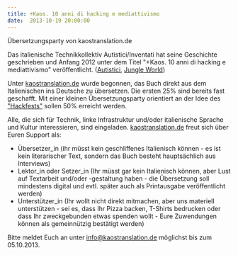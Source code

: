 ```yaml
---
title: +Kaos. 10 anni di hacking e mediattivismo
date:  2013-10-19 20:00:00
---
```


Übersetzungsparty von kaostranslation.de



Das italienische Technikkollektiv Autistici/Inventati hat seine
Geschichte geschrieben und Anfang 2012 unter dem Titel "+Kaos. 10 anni di
hacking e
mediattivismo" veröffentlicht. (<a href="http://www.autistici.org/it/who/book.html">Autistici</a>, <a href="http://jungle-world.com/artikel/2013/06/47102.html">Jungle World</a>)


Unter <a href="http://kaostranslation.de">kaostranslation.de</a> wurde
begonnen, das Buch direkt aus dem Italienischen ins Deutsche zu
übersetzen. Die ersten 25% sind bereits fast geschafft. Mit einer kleinen
Übersetzungsparty orientiert an der Idee des <a href="http://en.wikipedia.org/wiki/Hackathon">"Hackfests"</a> sollen 50%
erreicht werden.


Alle, die sich für Technik, linke Infrastruktur und/oder italienische
Sprache und Kultur interessieren, sind eingeladen. <a href="http://kaostranslation.de">kaostranslation.de</a> freut sich über
Euren Support als:


<ul>

<li>Übersetzer_in (ihr müsst kein geschliffenes Italienisch können - es
ist kein literarischer Text, sondern das Buch besteht hauptsächlich aus
Interviews)
</li>

<li>Lektor_in oder Setzer_in (Ihr müsst gar kein Italienisch können,
aber Lust auf Textarbeit und/oder -gestaltung haben - die Übersetzung
soll mindestens digital und evtl. später auch als Printausgabe
veröffentlicht werden)
</li>

<li>Unterstützer_in (Ihr wollt nicht direkt mitmachen, aber uns
materiell unterstützen - sei es, dass Ihr Pizza backen, T-Shirts
bedrucken oder dass Ihr zweckgebunden etwas spenden wollt - Eure
Zuwendungen können als gemeinnützig bestätigt werden)
</li>

</ul>

Bitte meldet Euch an unter info@kaostranslation.de möglichst bis zum
05.10.2013.


